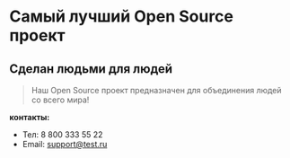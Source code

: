 # Самый лучший Open Source проект

## Сделан людьми для людей

> Наш Open Source проект предназначен для объединения людей со всего мира!

**контакты:**

- Тел: 8 800 333 55 22
- Email: support@test.ru
